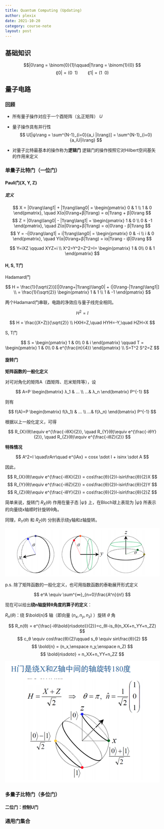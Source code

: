 ```yaml
---
title: Quantum Computing (Updating)
author: plexix
date: 2021-10-20
category: course-note
layout: post
---
```


## 基础知识

$$|0\rang = \binom{0}{1}\qquad|1\rang = \binom{1}{0}
$$$$
\lang0| = (0\enspace1)\qquad\lang1| = (1\enspace0)$$

## 量子电路

### 回顾

+ 所有量子操作对应于一个酉矩阵（幺正矩阵） *U*

+ 量子操作具有并行性
$$
U[|ψ\rang = \sum^{N-1}_{i=0}{a_i |i\rang}] = \sum^{N-1}_{i=0}{a_iU|i\rang}
$$

+ 对量子比特最基本的操作称为**逻辑门**
逻辑门的操作按照它对Hilbert空间基矢的作用来定义


### 单量子比特门（一位门）

#### Pauli门{X, Y, Z}

##### 定义

$$
X = |0\rang\lang1| + |1\rang\lang0| = 
\begin{pmatrix}
0 & 1 \\
1 & 0
\end{pmatrix},
\quad
X(α|0\rang+β|1\rang) = α|1\rang + β|0\rang
$$$$
Z = |0\rang\lang0| - |1\rang\lang1| = 
\begin{pmatrix}
1 & 0 \\
0 & -1
\end{pmatrix},
\quad
Z(α|0\rang+β|1\rang) = α|0\rang - β|1\rang
$$$$
Y = -i|0\rang\lang1| + i|1\rang\lang0| = 
\begin{pmatrix}
0 & -i \\
i & 0
\end{pmatrix},
\quad
Y(α|0\rang+β|1\rang) = iα|1\rang - iβ|0\rang
$$

$$
Y=iXZ \qquad XYZ=i
\\
X^2=Y^2=Z^2=I=
\begin{pmatrix}
1 & 0\\
0 & 1
\end{pmatrix}
$$

#### H, S, T门

Hadamard门

$$
H = \frac{1}{\sqrt{2}}[(|0\rang+|1\rang)\lang0| + (|0\rang-|1\rang)\lang1|]
\\ = \frac{1}{\sqrt{2}}
\begin{pmatrix}
1 & 1 \\
1 & -1
\end{pmatrix}
$$

两个Hadamard门串联，电路的净效应与量子线完全相同。

$$
H^2 = I
$$

$$
H = \frac{(X+Z)}{\sqrt{2}} \\
HXH=Z,\quad HYH=-Y,\quad HZH=X
$$

S, T门

$$
S = 
\begin{pmatrix}
1 & 0\\
0 & i
\end{pmatrix}
\qquad
T = 
\begin{pmatrix}
1 & 0\\
0 & e^{\frac{iπ}{4}}
\end{pmatrix}
\\
S=T^2
S^2=Z
$$

#### 旋转门

**矩阵函数的一般化定义**

对可对角化的矩阵A（酉矩阵、厄米矩阵等），设

$$
A=P
\begin{bmatrix}
λ_1 & ... \\
...& λ_n
\end{bmatrix}
P^{-1}
$$

则有

$$
f(A)=P
\begin{bmatrix}
f(λ_1) & ... \\
...& f(λ_n)
\end{bmatrix}
P^{-1}
$$

根据以上一般化定义，可得

$$
R_{X}(θ)\equiv e^{\frac{-iθX}{2}},
\quad
R_{Y}(θ)\equiv e^{\frac{-iθY}{2}},
\quad
R_{Z}(θ)\equiv e^{\frac{-iθZ}{2}}
$$

**特殊情况**

$$
A^2=I \quad\rArr\quad e^{iAx} = cosx \sdot I + isinx \sdot A
$$

因此，

$$
R_{X}(θ)\equiv e^{\frac{-iθX}{2}} = cos\frac{θ}{2}I-isin\frac{θ}{2}X
$$$$
R_{Y}(θ)\equiv e^{\frac{-iθZ}{2}} = cos\frac{θ}{2}I-isin\frac{θ}{2}Y
$$$$
R_{Z}(θ)\equiv e^{\frac{-iθY}{2}} = cos\frac{θ}{2}I-isin\frac{θ}{2}Z
$$

简单来说，旋转门 $R_X(θ)$ 作用在量子态 $|ψ\rang$ 上，在Bloch球上表现为 $|ψ\rang$ 所表示的向量绕x轴顺时针旋转θ角。

同理，$R_Y(θ)$ 和 $R_Z(θ)$ 分别表示绕y轴和z轴旋转。

![图 1](../images/0a0a6a84369ccc201b9324c4f46a512c2c281569794e3cb9c57b7a7b58858e96.png)


p.s. 除了矩阵函数的一般化定义，也可用指数函数的泰勒展开形式定义

$$
e^A \equiv \sum^{∞}_{n=0}\frac{A^n}{n!}
$$

现在可以给出**绕n轴旋转θ角度的算子的定义**：

$R_n(θ)$：绕 $\bold{n}$ 轴（即向量 $(n_x,n_y,n_z)$ ）旋转 $θ$ 角

$$
R_n(θ) = e^{\frac{-iθ\bold{n\sdotσ}}{2}}=c_θI-is_θ(n_XX+n_YY+n_ZZ)
$$$$
c_θ \equiv cos\frac{θ}{2}\qquad s_θ \equiv sin\frac{θ}{2} $$$$
\bold{n} = (n_x,\enspace n_y,\enspace n_Z) $$$$
\bold{n\sdotσ} = n_XX+n_YY+n_ZZ
$$

![图 2](../images/05aa1b7484238d067c72d9daaa7f19f5aca64474a81caf7feedf919305ac16c6.png)  


### 多量子比特门（多位门）

#### 二位门：控制U门

### 通用门集合

